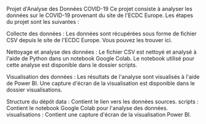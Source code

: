 Projet d'Analyse des Données COVID-19
Ce projet consiste à analyser les données sur le COVID-19 provenant du site de l'ECDC Europe. Les étapes du projet sont les suivantes :

Collecte des données : Les données sont récupérées sous forme de fichier CSV depuis le site de l'ECDC Europe. Vous pouvez les trouver ici.

Nettoyage et analyse des données : Le fichier CSV est nettoyé et analysé à l'aide de Python dans un notebook Google Colab. Le notebook utilisé pour cette analyse est disponible dans le dossier scripts.

Visualisation des données : Les résultats de l'analyse sont visualisés à l'aide de Power BI. Une capture d'écran de la visualisation est disponible dans le dossier visualisations.

Structure du dépôt
data : Contient le lien vers les données sources.
scripts : Contient le notebook Google Colab pour l'analyse des données.
visualisations : Contient une capture d'écran de la visualisation Power BI.

